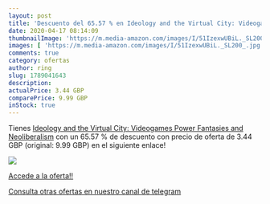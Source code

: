 ```yaml
---
layout: post
title: 'Descuento del 65.57 % en Ideology and the Virtual City: Videogame'
date: 2020-04-17 08:14:09
thumbnailImage: 'https://m.media-amazon.com/images/I/51IzexwUBiL._SL200_.jpg'
images: [ 'https://m.media-amazon.com/images/I/51IzexwUBiL._SL200_.jpg' ]
comments: true
category: ofertas
author: ring
slug: 1789041643
description:
actualPrice: 3.44 GBP
comparePrice: 9.99 GBP
inStock: true
---
```


Tienes [Ideology and the Virtual City: Videogames  Power Fantasies and Neoliberalism](https://www.amazon.com/dp/1789041643/?tag=redken08-20) con un 65.57 % de descuento con precio de oferta de 3.44 GBP (original: 9.99 GBP) en el siguiente enlace!

[![](https://m.media-amazon.com/images/I/51IzexwUBiL._SL200_.jpg)](https://www.amazon.com/dp/1789041643/?tag=redken08-20)

[Accede a la oferta!!](https://www.amazon.com/dp/1789041643/?tag=redken08-20)

[Consulta otras ofertas en nuestro canal de telegram](https://t.me/s/ofertas25)
